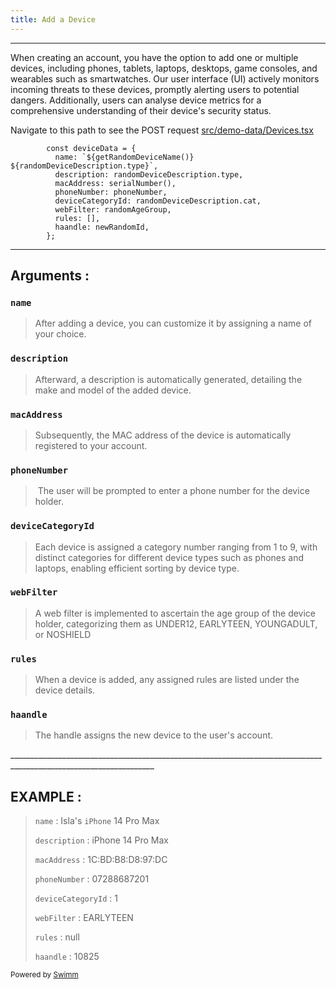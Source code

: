 ```yaml
---
title: Add a Device
---
```

<SwmSnippet path="/src/demo-data/Devices.tsx" line="304">

---

When creating an account, you have the option to add one or multiple devices, including phones, tablets, laptops, desktops, game consoles, and wearables such as smartwatches. Our user interface (UI) actively monitors incoming threats to these devices, promptly alerting users to potential dangers. Additionally, users can analyse device metrics for a comprehensive understanding of their device's security status.

Navigate to this path to see the POST request <SwmPath>[src/demo-data/Devices.tsx](/src/demo-data/Devices.tsx)</SwmPath>

```tsx
        const deviceData = {
          name: `${getRandomDeviceName()} ${randomDeviceDescription.type}`,
          description: randomDeviceDescription.type,
          macAddress: serialNumber(),
          phoneNumber: phoneNumber,
          deviceCategoryId: randomDeviceDescription.cat,
          webFilter: randomAgeGroup,
          rules: [],
          haandle: newRandomId,
        };
```

---

</SwmSnippet>

## Arguments :

### <SwmToken path="/src/demo-data/Devices.tsx" pos="305:1:1" line-data="          name: `${getRandomDeviceName()} ${randomDeviceDescription.type}`,">`name`</SwmToken>

> After adding a device, you can customize it by assigning a name of your choice.

### <SwmToken path="/src/demo-data/Devices.tsx" pos="306:1:1" line-data="          description: randomDeviceDescription.type,">`description`</SwmToken>

> Afterward, a description is automatically generated, detailing the make and model of the added device.

### <SwmToken path="/src/demo-data/Devices.tsx" pos="307:1:1" line-data="          macAddress: serialNumber(),">`macAddress`</SwmToken>

> Subsequently, the MAC address of the device is automatically registered to your account.&nbsp;

### <SwmToken path="/src/demo-data/Devices.tsx" pos="308:1:1" line-data="          phoneNumber: phoneNumber,">`phoneNumber`</SwmToken>

> &nbsp;The user will be prompted to enter a phone number for the device holder.

### <SwmToken path="/src/demo-data/Devices.tsx" pos="309:1:1" line-data="          deviceCategoryId: randomDeviceDescription.cat,">`deviceCategoryId`</SwmToken>

> Each device is assigned a category number ranging from 1 to 9, with distinct categories for different device types such as phones and laptops, enabling efficient sorting by device type.

### <SwmToken path="/src/demo-data/Devices.tsx" pos="310:1:1" line-data="          webFilter: randomAgeGroup,">`webFilter`</SwmToken>

> A web filter is implemented to ascertain the age group of the device holder, categorizing them as UNDER12, EARLYTEEN, YOUNGADULT, or NOSHIELD

### <SwmToken path="/src/demo-data/Devices.tsx" pos="311:1:1" line-data="          rules: [],">`rules`</SwmToken>

> When a device is added, any assigned rules are listed under the device details.

### <SwmToken path="/src/demo-data/Devices.tsx" pos="312:1:1" line-data="          haandle: newRandomId,">`haandle`</SwmToken>

> The handle assigns the new device to the user's account.

\_________________________________________________________________________________________________________________\_

## EXAMPLE :

> <SwmToken path="/src/demo-data/Devices.tsx" pos="305:1:1" line-data="          name: `${getRandomDeviceName()} ${randomDeviceDescription.type}`,">`name`</SwmToken> : Isla's <SwmToken path="/src/demo-data/Devices.tsx" pos="75:18:18" line-data="    { vendor: &quot;Apple Inc.&quot;, type: &quot;iPhone 5S&quot;, cat: 1 },">`iPhone`</SwmToken> 14 Pro Max
>
> <SwmToken path="/src/demo-data/Devices.tsx" pos="306:1:1" line-data="          description: randomDeviceDescription.type,">`description`</SwmToken> : iPhone 14 Pro Max
>
> <SwmToken path="/src/demo-data/Devices.tsx" pos="307:1:1" line-data="          macAddress: serialNumber(),">`macAddress`</SwmToken> : 1C:BD:B8:D8:97:DC
>
> <SwmToken path="/src/demo-data/Devices.tsx" pos="308:1:1" line-data="          phoneNumber: phoneNumber,">`phoneNumber`</SwmToken> : 07288687201
>
> <SwmToken path="/src/demo-data/Devices.tsx" pos="309:1:1" line-data="          deviceCategoryId: randomDeviceDescription.cat,">`deviceCategoryId`</SwmToken> : 1
>
> <SwmToken path="/src/demo-data/Devices.tsx" pos="310:1:1" line-data="          webFilter: randomAgeGroup,">`webFilter`</SwmToken> : EARLYTEEN
>
> <SwmToken path="/src/demo-data/Devices.tsx" pos="311:1:1" line-data="          rules: [],">`rules`</SwmToken> : null
>
> <SwmToken path="/src/demo-data/Devices.tsx" pos="312:1:1" line-data="          haandle: newRandomId,">`haandle`</SwmToken> : 10825

<SwmMeta version="3.0.0" repo-id="Z2l0aHViJTNBJTNBRGVtby1TdWl0ZSUzQSUzQWFqYXlTYXNhbg==" repo-name="Demo-Suite"><sup>Powered by [Swimm](https://app.swimm.io/)</sup></SwmMeta>

